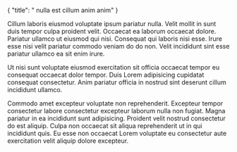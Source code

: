 {
  "title": " nulla est cillum anim anim"
}

Cillum laboris eiusmod voluptate ipsum pariatur nulla. Velit mollit in sunt duis tempor culpa proident velit. Occaecat ea laborum occaecat dolore. Pariatur ullamco ut eiusmod qui nisi. Consequat qui laboris nisi esse. Irure esse nisi velit pariatur commodo veniam do do non. Velit incididunt sint esse pariatur ullamco ea sit enim irure.

Ut nisi sunt voluptate eiusmod exercitation sit officia occaecat tempor eu consequat occaecat dolor tempor. Duis Lorem adipisicing cupidatat consequat consectetur. Anim pariatur officia in nostrud sint deserunt cillum incididunt ullamco.

Commodo amet excepteur voluptate non reprehenderit. Excepteur tempor consectetur labore consectetur excepteur laborum nulla non fugiat. Magna pariatur in ea incididunt sunt adipisicing. Proident velit nostrud consectetur do est aliquip. Culpa non occaecat sit aliqua reprehenderit ut in qui incididunt quis. Eu esse non occaecat Lorem voluptate eu consectetur aute exercitation velit aliquip dolore excepteur.
